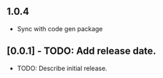 ## 1.0.4

- Sync with code gen package

## [0.0.1] - TODO: Add release date.

* TODO: Describe initial release.
